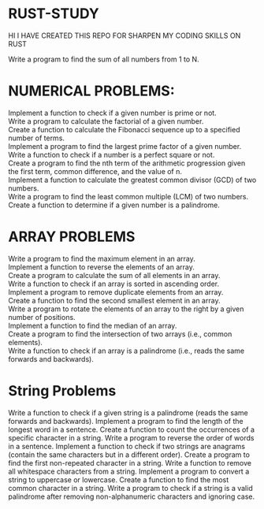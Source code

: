 # RUST-STUDY
<p>HI I HAVE CREATED THIS REPO  FOR SHARPEN MY CODING SKILLS ON RUST</p>
<p>Write a program to find the sum of all numbers from 1 to N.<br>

<h1>NUMERICAL PROBLEMS:</h1>
<p>
Implement a function to check if a given number is prime or not.<br>
Write a program to calculate the factorial of a given number.<br>
Create a function to calculate the Fibonacci sequence up to a specified number of terms.<br>
Implement a program to find the largest prime factor of a given number.<br>
Write a function to check if a number is a perfect square or not.<br>
Create a program to find the nth term of the arithmetic progression given the first term, common difference, and the value of n.<br>
Implement a function to calculate the greatest common divisor (GCD) of two numbers.<br>
Write a program to find the least common multiple (LCM) of two numbers.<br>
Create a function to determine if a given number is a palindrome.</p>

<h1>ARRAY PROBLEMS</h1>
<p>
Write a program to find the maximum element in an array.<br>
Implement a function to reverse the elements of an array.<br>
Create a program to calculate the sum of all elements in an array.<br>
Write a function to check if an array is sorted in ascending order.<br>
Implement a program to remove duplicate elements from an array.<br>
Create a function to find the second smallest element in an array.<br>
Write a program to rotate the elements of an array to the right by a given number of positions.<br>
Implement a function to find the median of an array.<br>
Create a program to find the intersection of two arrays (i.e., common elements).<br>
Write a function to check if an array is a palindrome (i.e., reads the same forwards and backwards).<br>
</p>

<h1>String Problems</h1>
<p>
Write a function to check if a given string is a palindrome (reads the same forwards and backwards).
Implement a program to find the length of the longest word in a sentence.
Create a function to count the occurrences of a specific character in a string.
Write a program to reverse the order of words in a sentence.
Implement a function to check if two strings are anagrams (contain the same characters but in a different order).
Create a program to find the first non-repeated character in a string.
Write a function to remove all whitespace characters from a string.
Implement a program to convert a string to uppercase or lowercase.
Create a function to find the most common character in a string.
Write a program to check if a string is a valid palindrome after removing non-alphanumeric characters and ignoring case.
</p>
